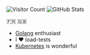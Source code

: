 ![Visitor Count](https://visitor-badge.laobi.icu/badge?page_id=alr-lab.alr-lab)
![GitHub Stats](https://github-readme-stats.vercel.app/api?username=alr-lab&hide=contribs,stars&count_private=true)

🇫🇷 🇬🇧

* [Golang](https://golang.org/) enthusiast
* I ❤️ load-tests
* [Kubernetes](https://kubernetes.io/) is wonderful

